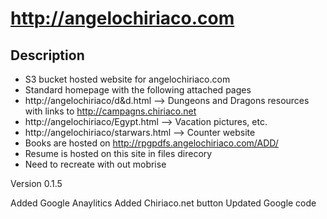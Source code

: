 # http://angelochiriaco.com
## Description
* S3 bucket hosted website for angelochiriaco.com
* Standard homepage with the following attached pages
* http://angelochiriaco/d&d.html --> Dungeons and Dragons resources with links to http://campagns.chiriaco.net
* http://angelochiriaco/Egypt.html --> Vacation pictures, etc.
* http://angelochiriaco/starwars.html --> Counter website
* Books are hosted on http://rpgpdfs.angelochiriaco.com/ADD/
* Resume is hosted on this site in files direcory
* Need to recreate with out mobrise

Version 0.1.5

Added Google Anaylitics
Added Chiriaco.net button
Updated Google code

